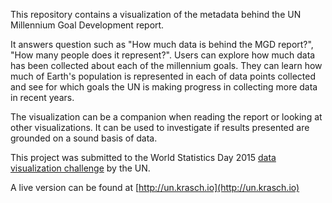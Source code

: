 This repository contains a visualization of the metadata behind the UN Millennium  Goal Development report. 

It answers question such as "How much data is behind the MGD report?", "How many people does it represent?". Users can explore how much data has been collected about each of the millennium goals. They can learn how much of Earth's 
population is represented in each of data points collected and see for which goals the UN is making progress in collecting more data in recent years. 

The visualization can be a companion when reading the report or looking at other visualizations. It can be used to 
investigate if results presented are grounded on a sound basis of data.

This project was submitted to the World Statistics Day 2015 
[data visualization challenge](https://unite.un.org/ideas/content/wsd2015-data-visualization-challenge) by the UN.

A live version can be found at [http://un.krasch.io](http://un.krasch.io)
